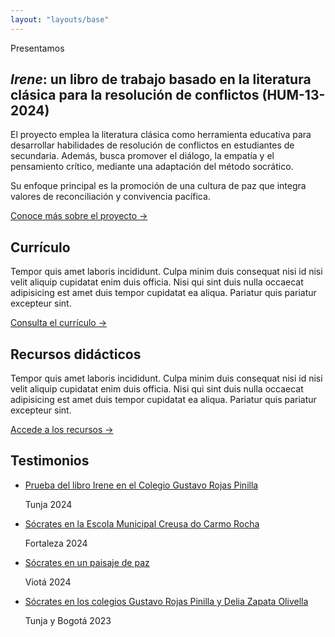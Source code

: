 ```yaml
---
layout: "layouts/base"
---
```

<section class="home-section hero">
    <div class="hero-content">
        <span>Presentamos</span>
        <h1><em>Irene</em>: un libro de trabajo basado en la literatura clásica para la resolución de conflictos (HUM-13-2024)</h1>
        <p>El proyecto emplea la literatura clásica como herramienta educativa para desarrollar habilidades de resolución de conflictos en estudiantes de secundaria. Además, busca promover el diálogo, la empatía y el pensamiento crítico, mediante una adaptación del método socrático.</p>
        <p>Su enfoque principal es la promoción de una cultura de paz que integra valores de reconciliación y convivencia pacífica.</p>
        <a href="/acerca-de/introduccion" class="section-link">
        Conoce más sobre el proyecto
        <span>&#8594;</span>
        </a>
    </div>
</section>
<section class="home-section two-grid">
    <div>
        <h2>Currículo</h2>
        <p>Tempor quis amet laboris incididunt. Culpa minim duis consequat nisi id nisi velit aliquip cupidatat enim duis officia. Nisi qui sint duis nulla occaecat adipisicing est amet duis tempor cupidatat ea aliqua. Pariatur quis pariatur excepteur sint.</p>
        <a href="/curriculo" class="section-link">
        Consulta el currículo
        <span>&#8594;</span>
        </a>
    </div>
    <div>
        <h2>Recursos didácticos</h2>
        <p>Tempor quis amet laboris incididunt. Culpa minim duis consequat nisi id nisi velit aliquip cupidatat enim duis officia. Nisi qui sint duis nulla occaecat adipisicing est amet duis tempor cupidatat ea aliqua. Pariatur quis pariatur excepteur sint.</p>
        <a href="/recursos-didacticos" class="section-link">
        Accede a los recursos
        <span>&#8594;</span>
        </a>
    </div>
</section>

<section class="home-section testimonials">
    <h2>Testimonios</h2>
    <ul class="testimonials-list">
        <li class="testimonial">
            <p><a class="testimonial-link" href="#">Prueba del libro Irene en el Colegio Gustavo Rojas Pinilla</a></p>
            <span class="meta-text-color">Tunja</span>
            <span class="meta-text-color">2024</span>
        </li>
        <li class="testimonial">
            <p><a class="testimonial-link" href="#">Sócrates en la Escola Municipal Creusa do Carmo Rocha</a></p>
            <span class="meta-text-color">Fortaleza</span>
            <span class="meta-text-color">2024</span>
        </li>
        <li class="testimonial">
            <p><a class="testimonial-link" href="#">Sócrates en un paisaje de paz</a></p>
            <span class="meta-text-color">Viotá</span>
            <span class="meta-text-color">2024</span>
        </li>
        <li class="testimonial">
            <p><a class="testimonial-link" href="#">Sócrates en los colegios Gustavo Rojas Pinilla y Delia Zapata Olivella</a></p>
            <span class="meta-text-color">Tunja y Bogotá</span>
            <span class="meta-text-color">2023</span>
        </li>
    
</section>
